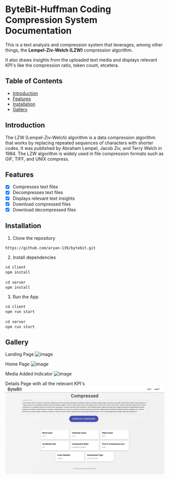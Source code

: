 # ByteBit-Huffman Coding Compression System Documentation

This is a text analysis and compression system that leverages, among other things, the <strong> Lempel-Ziv-Welch (LZW) </strong> compression algorithm. 

It also draws insights from the uploaded text media and displays relevant KPI's like the compression ratio, token count, etcetera.

## Table of Contents
- [Introduction](#introduction)
- [Features](#features)
- [Installation](#installation)
- [Gallery](#gallery)

## Introduction

The LZW (Lempel-Ziv-Welch) algorithm is a data compression algorithm that works by replacing repeated sequences of characters with shorter codes. It was published by Abraham Lempel, Jacob Ziv, and Terry Welch in 1984. The LZW algorithm is widely used in file compression formats such as GIF, TIFF, and UNIX compress.

## Features

- [x] Compresses text files
- [x] Decompresses text files
- [x] Displays relevant text insights
- [x] Download compressed files
- [x] Download decompressed files

## Installation

1. Clone the repository

```
https://github.com/aryan-139/bytebit.git
```
2. Install dependencies

```
cd client
npm install

cd server
npm install
```

3. Run the App

```
cd client 
npm run start 

cd server 
npm run start
```

## Gallery 

Landing Page
![image](https://github.com/aryan-139/bytebit/blob/main/media/main.png)

Home Page
![image](https://github.com/aryan-139/bytebit/blob/main/media/compress.png)

Media Added Indicator
![image](https://github.com/aryan-139/bytebit/blob/main/media/media-added.png)

Details Page with all the relevant KPI's
![image](https://github.com/aryan-139/bytebit/blob/main/media/details.png)


